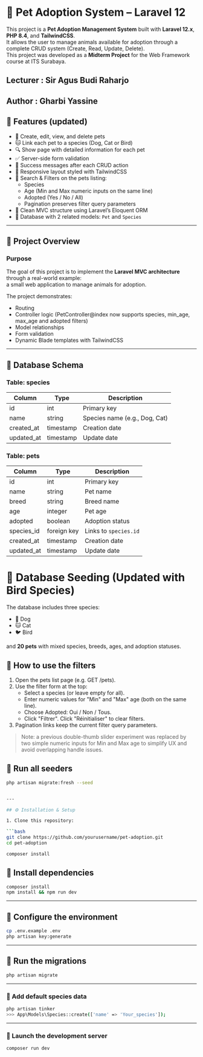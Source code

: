 # 🐾 Pet Adoption System – Laravel 12

This project is a **Pet Adoption Management System** built with **Laravel 12.x**, **PHP 8.4**, and **TailwindCSS**.  
It allows the user to manage animals available for adoption through a complete CRUD system (Create, Read, Update, Delete).  
This project was developed as a **Midterm Project** for the Web Framework course at ITS Surabaya.

## Lecturer : Sir Agus Budi Raharjo

## Author : **Gharbi Yassine**

## 🚀 Features (updated)

-   🐶 Create, edit, view, and delete pets
-   🐱 Link each pet to a species (Dog, Cat or Bird)
-   🔍 Show page with detailed information for each pet
-   ✅ Server-side form validation
-   📨 Success messages after each CRUD action
-   🎨 Responsive layout styled with TailwindCSS
-   🔎 Search & Filters on the pets listing:
    -   Species
    -   Age (Min and Max numeric inputs on the same line)
    -   Adopted (Yes / No / All)
    -   Pagination preserves filter query parameters
-   🧩 Clean MVC structure using Laravel’s Eloquent ORM
-   💾 Database with 2 related models: `Pet` and `Species`

---

## 🧠 Project Overview

### Purpose

The goal of this project is to implement the **Laravel MVC architecture** through a real-world example:  
a small web application to manage animals for adoption.

The project demonstrates:

-   Routing
-   Controller logic (PetController@index now supports species, min_age, max_age and adopted filters)
-   Model relationships
-   Form validation
-   Dynamic Blade templates with TailwindCSS

---

## 🧱 Database Schema

### **Table: species**

| Column     | Type      | Description                   |
| ---------- | --------- | ----------------------------- |
| id         | int       | Primary key                   |
| name       | string    | Species name (e.g., Dog, Cat) |
| created_at | timestamp | Creation date                 |
| updated_at | timestamp | Update date                   |

### **Table: pets**

| Column     | Type        | Description           |
| ---------- | ----------- | --------------------- |
| id         | int         | Primary key           |
| name       | string      | Pet name              |
| breed      | string      | Breed name            |
| age        | integer     | Pet age               |
| adopted    | boolean     | Adoption status       |
| species_id | foreign key | Links to `species.id` |
| created_at | timestamp   | Creation date         |
| updated_at | timestamp   | Update date           |

# 🌱 Database Seeding (Updated with Bird Species)

The database includes three species:

-   🐶 Dog
-   🐱 Cat
-   🐦 Bird

and **20 pets** with mixed species, breeds, ages, and adoption statuses.

## 🔎 How to use the filters

1. Open the pets list page (e.g. GET /pets).
2. Use the filter form at the top:
    - Select a species (or leave empty for all).
    - Enter numeric values for "Min" and "Max" age (both on the same line).
    - Choose Adopted: Oui / Non / Tous.
    - Click "Filtrer". Click "Réinitialiser" to clear filters.
3. Pagination links keep the current filter query parameters.

> Note: a previous double-thumb slider experiment was replaced by two simple numeric inputs for Min and Max age to simplify UX and avoid overlapping handle issues.

## 🧩 Run all seeders

````bash
php artisan migrate:fresh --seed


---

## ⚙️ Installation & Setup

1. Clone this repository:

```bash
git clone https://github.com/yourusername/pet-adoption.git
cd pet-adoption

composer install
````

## 🧩 Install dependencies

```bash
composer install
npm install && npm run dev
```

---

## 🧰 Configure the environment

```bash
cp .env.example .env
php artisan key:generate
```

---

## 🧱 Run the migrations

```bash
php artisan migrate
```

---

### 🐶 Add default species data

```bash
php artisan tinker
>>> App\Models\Species::create(['name' => 'Your_species']);
```

---

### 🚀 Launch the development server

```bash
composer run dev
```
